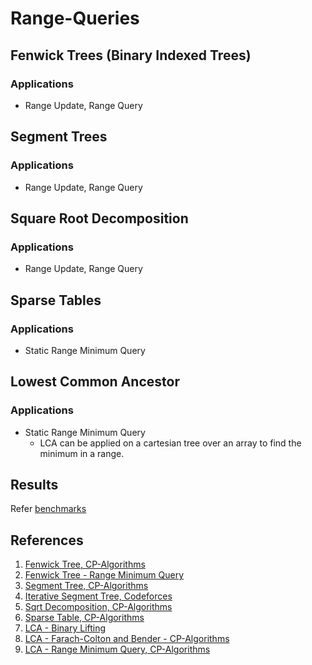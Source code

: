 # Range-Queries

## Fenwick Trees (Binary Indexed Trees)

### Applications
- Range Update, Range Query

## Segment Trees

### Applications
- Range Update, Range Query

## Square Root Decomposition

### Applications
- Range Update, Range Query

## Sparse Tables

### Applications
- Static Range Minimum Query

## Lowest Common Ancestor

### Applications
- Static Range Minimum Query
    - LCA can be applied on a cartesian tree over an array to find the minimum in a range.

## Results
Refer [benchmarks](bench/README.md)

## References
1. [Fenwick Tree, CP-Algorithms](https://cp-algorithms.com/data_structures/fenwick.html)
2. [Fenwick Tree - Range Minimum Query](https://ioinformatics.org/journal/v9_2015_39_44.pdf)
3. [Segment Tree, CP-Algorithms](https://cp-algorithms.com/data_structures/segment_tree.html)
4. [Iterative Segment Tree, Codeforces](https://codeforces.com/blog/entry/18051)
5. [Sqrt Decomposition, CP-Algorithms](https://cp-algorithms.com/data_structures/sqrt_decomposition.html)
6. [Sparse Table, CP-Algorithms](https://cp-algorithms.com/data_structures/sparse-table.html)
7. [LCA - Binary Lifting](https://cp-algorithms.com/graph/lca_binary_lifting.html)
8. [LCA - Farach-Colton and Bender - CP-Algorithms](https://cp-algorithms.com/graph/lca_farachcoltonbender.html)
9. [LCA - Range Minimum Query, CP-Algorithms](https://cp-algorithms.com/graph/rmq_linear.html)